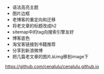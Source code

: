 - 语法高亮主题
- 图片边框
- 老博客的重定向和迁移
- 将老文章的标题改成h2
- sitemap中的tag向搜索引擎友好
- 博客底色
- 淘宝客链接到书籍推荐
- 分享到新浪微博
- 把几篇老文章的图片从img移到image下

https://github.com/cenalulu/cenalulu.github.io



